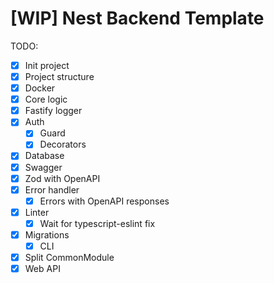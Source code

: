 # [WIP] Nest Backend Template

TODO:
- [x] Init project
- [x] Project structure
- [x] Docker
- [x] Core logic
- [x] Fastify logger
- [x] Auth
  - [x] Guard
  - [x] Decorators
- [x] Database
- [x] Swagger
- [x] Zod with OpenAPI
- [x] Error handler
  - [x] Errors with OpenAPI responses
- [x] Linter
  - [x] Wait for typescript-eslint fix
- [x] Migrations
  - [x] CLI
- [x] Split CommonModule
- [x] Web API
